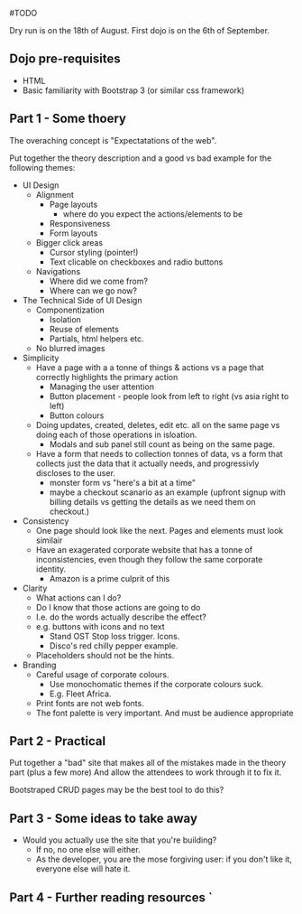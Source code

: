 #TODO

Dry run is on the 18th of August.
First dojo is on the 6th of September.

## Dojo pre-requisites

* HTML
* Basic familiarity with Bootstrap 3 (or similar css framework)

## Part 1 - Some thoery

The overaching concept is "Expectatations of the web".

Put together the theory description and a good vs bad example for the following themes:

* UI Design
    * Alignment
        * Page layouts
            * where do you expect the actions/elements to be
        * Responsiveness
        * Form layouts
    * Bigger click areas
        * Cursor styling (pointer!)
        * Text clicable on checkboxes and radio buttons
    * Navigations
        * Where did we come from?
        * Where can we go now?
* The Technical Side of UI Design
    * Componentization
        * Isolation
        * Reuse of elements
        * Partials, html helpers etc.
    * No blurred images
* Simplicity
    * Have a page with a a tonne of things & actions vs a page that correctly highlights the primary action
        * Managing the user attention
        * Button placement - people look from left to right (vs asia right to left)
        * Button colours
    * Doing updates, created, deletes, edit etc. all on the same page vs doing each of those operations in isloation.
        * Modals and sub panel still count as being on the same page.
    * Have a form that needs to collection tonnes of data, vs a form that collects just the data that it actually needs, and progressivly discloses to the user.
        * monster form vs "here's a bit at a time"
        * maybe a checkout scanario as an example (upfront signup with billing details vs getting the details as we need them on checkout.)
* Consistency
    * One page should look like the next. Pages and elements must look similair
    * Have an exagerated corporate website that has a tonne of inconsistencies, even though they follow the same corporate identity.
        * Amazon is a prime culprit of this
* Clarity
    * What actions can I do?
    * Do I know that those actions are going to do
    * I.e. do the words actually describe the effect?
    * e.g. buttons with icons and no text
        * Stand OST Stop loss trigger. Icons.
        * Disco's red chilly pepper example.
    * Placeholders should not be the hints.
* Branding
    * Careful usage of corporate colours.
        * Use monochomatic themes if the corporate colours suck.
        * E.g. Fleet Africa.
    * Print fonts are not web fonts.
    * The font palette is very important. And must be audience appropriate

## Part 2 - Practical

Put together a "bad" site that makes all of the mistakes made in the theory part (plus a few more)
And allow the attendees to work through it to fix it.

Bootstraped CRUD pages may be the best tool to do this?

## Part 3 - Some ideas to take away

* Would you actually use the site that you're building?
    * If no, no one else will either.
    * As the developer, you are the mose forgiving user: if you don't like it, everyone else will hate it.

## Part 4 - Further reading resources               `